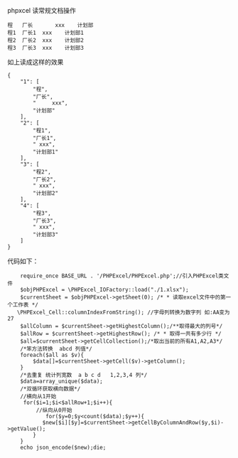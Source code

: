 phpxcel 读常规文档操作

	程	厂长	     xxx	计划部
	程1	厂长1	 xxx	计划部1
	程2	厂长2	 xxx	计划部2
	程3	厂长3	 xxx	计划部3
      
如上读成这样的效果
    
    {
	    "1": [
	        "程",
	        "厂长",
	        "     xxx",
	        "计划部"
	    ],
	    "2": [
	        "程1",
	        "厂长1",
	        " xxx",
	        "计划部1"
	    ],
	    "3": [
	        "程2",
	        "厂长2",
	        " xxx",
	        "计划部2"
	    ],
	    "4": [
	        "程3",
	        "厂长3",
	        " xxx",
	        "计划部3"
	    ]
	}
代码如下：

		require_once BASE_URL . '/PHPExcel/PHPExcel.php';//引入PHPExcel类文件
		$objPHPExcel = \PHPExcel_IOFactory::load("./1.xlsx");
        $currentSheet = $objPHPExcel->getSheet(0); /* * 读取excel文件中的第一个工作表 */
       \PHPExcel_Cell::columnIndexFromString(); //字母列转换为数字列 如:AA变为27
        $allColumn = $currentSheet->getHighestColumn();/**取得最大的列号*/
        $allRow = $currentSheet->getHighestRow(); /* * 取得一共有多少行 */
        $all=$currentSheet->getCellCollection();/*取出当前的所有A1,A2,A3*/
		/*笨方法转换  abcd 列值*/
        foreach($all as $v){
            $data[]=$currentSheet->getCell($v)->getColumn();
        }
		/*去重复 统计列宽数  a b c d   1,2,3,4 列*/
        $data=array_unique($data);
		/*双循环获取横向数据*/
		//横向从1开始
         for($i=1;$i<$allRow+1;$i++){
             //纵向从0开始
				for($y=0;$y<count($data);$y++){
               $new[$i][$y]=$currentSheet->getCellByColumnAndRow($y,$i)->getValue();
			}
		}
		echo json_encode($new);die;